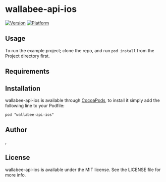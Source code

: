 # wallabee-api-ios

[![Version](http://cocoapod-badges.herokuapp.com/v/wallabee-api-ios/badge.png)](http://cocoadocs.org/docsets/wallabee-api-ios)
[![Platform](http://cocoapod-badges.herokuapp.com/p/wallabee-api-ios/badge.png)](http://cocoadocs.org/docsets/wallabee-api-ios)

## Usage

To run the example project; clone the repo, and run `pod install` from the Project directory first.

## Requirements

## Installation

wallabee-api-ios is available through [CocoaPods](http://cocoapods.org), to install
it simply add the following line to your Podfile:

    pod "wallabee-api-ios"

## Author

, 

## License

wallabee-api-ios is available under the MIT license. See the LICENSE file for more info.

